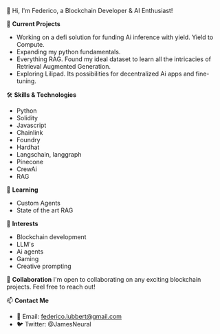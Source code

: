 👋 Hi, I'm Federico, a Blockchain Developer & AI Enthusiast!

🔭 **Current Projects**
-  Working on a defi solution for funding Ai inference with yield. Yield to Compute.
-  Expanding my python fundamentals.
-  Everything RAG. Found my ideal dataset to learn all the intricacies of Retrieval Augmented Generation.
-  Exploring Lilipad. Its possibilities for decentralized Ai apps and fine-tuning.

🛠 **Skills & Technologies**
- Python
- Solidity
- Javascript
- Chainlink
- Foundry
- Hardhat
- Langschain, langgraph
- Pinecone
- CrewAi
- RAG

🌱 **Learning**
- Custom Agents
- State of the art RAG

👀 **Interests**
- Blockchain development
- LLM's
- Ai agents
- Gaming
- Creative prompting

💞️ **Collaboration**
I'm open to collaborating on any exciting blockchain projects. Feel free to reach out!

📫 **Contact Me**
- 📧 Email: federico.lubbert@gmail.com
- 🐦 Twitter: @JamesNeural
